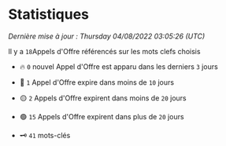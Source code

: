 # Statistiques


_Dernière mise à jour : Thursday 04/08/2022 03:05:26 (UTC)_ 

Il y a `18`Appels d'Offre référencés sur les mots clefs choisis

- 🔥 `0` nouvel Appel d'Offre est apparu dans les derniers `3` jours
- 🔴  `1` Appel d'Offre expire dans moins de `10` jours
- 🟡  `2` Appels d'Offre expirent dans moins de `20` jours
- 🟢  `15` Appels d'Offre expirent dans plus de `20` jours

- 🗝 `41` mots-clés